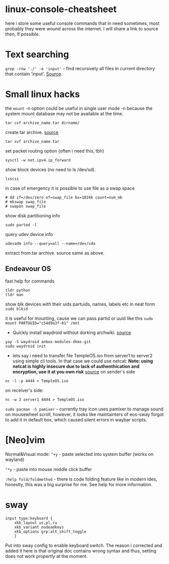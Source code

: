 # linux-console-cheatsheet
here i store some useful console commands that in need sometimes, most probably they were wound across the internet. I will share a link to source then, If possible.

# Text searching
```grep -rnw './' -e 'input'``` - find recursively all files in current directory that contain 'input'. [Source](https://stackoverflow.com/questions/16956810/how-do-i-find-all-files-containing-specific-text-on-linux).
# Small linux hacks
the `mount` -n option could be useful in single user mode -n  because the system mount database may
not be available at the time.


```
tar cvf archive_name.tar dirname/
```

create tar archive. [source](https://www.thegeekstuff.com/2010/11/50-linux-commands/)
```
tar xvf archive_name.tar
```

set packet routing option (often i need this, tbh)
```
sysctl -w net.ipv4.ip_forward
```


show block devices (no need to ls /dev/sd<TAB>).
```
lsscsi
```

in case of emergency it is possible to use file as a swap space
```
# dd if=/dev/zero of=swap_file bs=1024k count=num_mb
# mkswap swap_file
# swapon swap_file
```
    
show disk partitioning info
```
sudo parted -l
```
    
query udev device info
 ```
 udevadm info --query=all --name=/dev/sda
 ```
    
extract from tar archive. source same as above.
## Endeavour OS
fast help for commands
```
tldr python
tldr man
```
    
show blk devices with their uids partuids, names, labels etc in neat form
    ```
    sudo blkid
    ```
    
it is useful for mounting, cause we can pass partid or uuid like this
    ```
    sudo mount PARTUUID="c54d9a3f-01" /mnt
    ```


* Quickly install waydroid without dorking archwiki. [source](https://wiki.archlinux.org/title/Waydroid#DKMS_modules)
```
yay -S waydroid anbox-modules-dkms-git
sudo waydroid init
```

* lets say i need to transfer file TempleOS.iso from server1 to server2 using simple cli tools. In that case we could use netcat:
**Note: using netcat is highly insecure due to lack of authenthication and encryption, use it at you own risk**
[source](https://medium.com/iostrap/how-to-transfer-files-between-servers-using-netcat-d8bc13eebea)
on sender's side
```
nc -l -p 4444 < TempleOS.iso
```
on receiver's side:
```
nc -w 3 server1 4444 > TempleOS.iso
```

```sudo pacman -S pamixer``` - currently tray icon uses pamixer to manage sound on mousewheel scroll, however, it looks like maintainters of eos-sway forgot to add it in default box, which caused silent errors in waybar scripts. 
# [Neo]vim
Normal&Visual mode:
```"+y``` - paste selected into system buffer (works on wayland)

```"*y``` - paste into mouse middle click buffer

```:help fold/foldmethod``` - there is code folding feature like in modern ides, honestly, this was a big surprise for me. See help for more information.
# sway

```
input type:keyboard {
    xkb_layout us,pl,ru
    xkb_variant nodeadkeys
    xkb_options grp:alt_shift_toggle
    }
```
Put into sway config to enable keyboard switch. The reason i corrected and added it here is that original doc contains wrong syntax and thus, setting does not work propertly at the moment.
